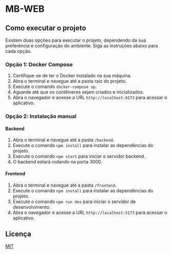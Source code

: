 # MB-WEB

## Como executar o projeto

Existem duas opções para executar o projeto, dependendo da sua preferência e configuração do ambiente. Siga as instruções abaixo para cada opção.

### Opção 1: Docker Compose

1. Certifique-se de ter o Docker instalado na sua máquina.
2. Abra o terminal e navegue até a pasta raiz do projeto.
3. Execute o comando `docker-compose up`.
4. Aguarde até que os contêineres sejam criados e inicializados.
5. Abra o navegador e acesse a URL `http://localhost:4173` para acessar o aplicativo.

### Opção 2: Instalação manual

#### Backend

1. Abra o terminal e navegue até a pasta `/backend`.
2. Execute o comando `npm install` para instalar as dependências do projeto.
3. Execute o comando `npm start` para iniciar o servidor backend.
4. O backend estará rodando na porta 3000.

#### Frontend

1. Abra o terminal e navegue até a pasta `/frontend`.
2. Execute o comando `npm install` para instalar as dependências do projeto.
3. Execute o comando `npm run dev` para iniciar o servidor de desenvolvimento.
4. Abra o navegador e acesse a URL `http://localhost:5173` para acessar o aplicativo.

## Licença

[MIT](https://opensource.org/licenses/MIT)
